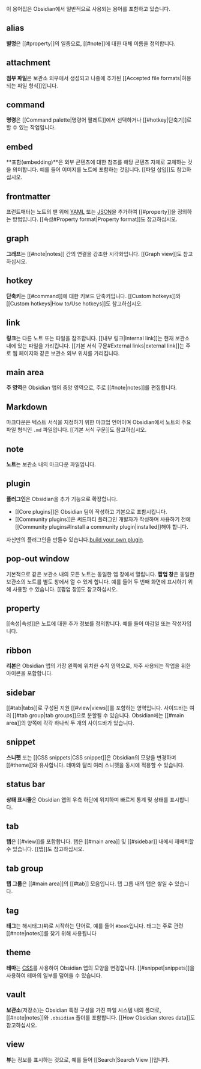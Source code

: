 이 용어집은 Obsidian에서 일반적으로 사용되는 용어를 포함하고 있습니다.

## alias

**별명**은 [[#property]]의 일종으로, [[#note]]에 대한 대체 이름을 정의합니다.

## attachment

**첨부 파일**은 보관소 외부에서 생성되고 나중에 추가된 [[Accepted file formats|혀용되는 파일 형식]]입니다.

## command

**명령**은 [[Command palette|명령어 팔레트]]에서 선택하거나 [[#hotkey|단축기]]로 할 수 있는 작업입니다.

## embed

**포함(embedding)**은 외부 콘텐츠에 대한 참조를 해당 콘텐츠 자체로 교체하는 것을 의미합니다. 예를 들어 이미지를 노트에 포함하는 것입니다. [[파일 삽입]]도 참고하십시오.

## frontmatter

프런트매터는 노트의 맨 위에 [YAML](https://yaml.org/) 또는 [JSON](https://www.json.org/)을 추가하여 [[#property]]을 정의하는 방법입니다. [[속성#Property format|Property format]]도 참고하십시오.

## graph

**그래프**는 [[#note|notes]] 간의 연결을 강조한 시각화입니다. [[Graph view]]도 참고하십시오.

## hotkey

**단축키**는 [[#command]]에 대한 키보드 단축키입니다. [[Custom hotkeys]]와 [[Custom hotkeys|How to/Use hotkeys]]도 참고하십시오.

## link

**링크**는 다른 노트 또는 파일을 참조합니다. [[내부 링크|Internal link]]는 현재 보관소 내에 있는 파일을 가리킵니다. [[기본 서식 구문#External links|external link]]는 주로 웹 페이지와 같은 보관소 외부 위치를 가리킵니다.

## main area

**주 영역**은 Obsidian 앱의 중앙 영역으로, 주로 [[#note|notes]]를 편집합니다.

## Markdown

마크다운은 텍스트 서식을 지정하기 위한 마크업 언어이며 Obsidian에서 노트의 주요 파일 형식인 `.md` 파일입니다. [[기본 서식 구문]]도 참고하십시오.

## note

**노트**는 보관소 내의 마크다운 파일입니다.

## plugin

**플러그인**은 Obsidian을 추가 기능으로 확장합니다.

- [[Core plugins]]은 Obsidian 팀이 작성하고 기본으로 포함시킵니다.
- [[Community plugins]]은 써드파티 플러그인 개발자가 작성하며 사용하기 전에 [[Community plugins#Install a community plugin|installed]]해야 합니다.

자신만의 플러그인을 만들수 있습니다.[build your own plugin](https://docs.obsidian.md/Plugins/Getting+started/Build+a+plugin).

## pop-out window

기본적으로 같은 보관소 내의 모든 노트는 동일한 앱 창에서 열립니다. **팝업 창**은 동일한 보관소의 노트를 별도 창에서 열 수 있게 합니다. 예를 들어 두 번째 화면에 표시하기 위해 사용할 수 있습니다. [[팝업 창]]도 참고하십시오.

## property

[[속성|속성]]은 노트에 대한 추가 정보를 정의합니다. 예를 들어 마감일 또는 작성자입니다.

## ribbon

**리본**은 Obsidian 앱의 가장 왼쪽에 위치한 수직 영역으로, 자주 사용되는 작업을 위한 아이콘을 포함합니다.

## sidebar

 [[#tab|tabs]]로 구성된 지원 [[#view|views]]를 포함하는 영역입니다. 사이드바는 여러 [[#tab group|tab groups]]으로 분할될 수 있습니다. Obsidian에는 [[#main area]]의 양쪽에 각각 하나씩 두 개의 사이드바가 있습니다.

## snippet

**스니펫** 또는 [[CSS snippets|CSS snippet]]은 Obsidian의 모양을 변경하며 [[#theme]]와 유사합니다. 테마와 달리 여러 스니펫을 동시에 적용할 수 있습니다.

## status bar

**상태 표시줄**은 Obsidian 앱의 우측 하단에 위치하며 빠르게 통계 및 상태를 표시합니다.

## tab

**탭**은 [[#view]]를 포함합니다. 탭은 [[#main area]] 및 [[#sidebar]] 내에서 재배치할 수 있습니다. [[탭]]도 참고하십시오.

## tab group

**탭 그룹**은 [[#main area]]의 [[#tab]] 모음입니다. 탭 그룹 내의 탭은 쌓일 수 있습니다.

## tag

**태그**는 해시태그(#)로 시작하는 단어로, 예를 들어 `#book`입니다. 태그는 주로 관련 [[#note|notes]]를 찾기 위해 사용됩니다

## theme

**테마**는 [CSS](https://developer.mozilla.org/en-US/docs/Web/CSS)를 사용하여 Obsidian 앱의 모양을 변경합니다. [[#snippet|snippets]]을 사용하여 테마의 일부를 덮어쓸 수 있습니다.

## vault

**보관소**(저장소)는 Obsidian 특정 구성을 가진 파일 시스템 내의 폴더로, [[#note|notes]]와 `.obsidian` 폴더를 포함합니다. [[How Obsidian stores data]]도 참고하십시오.

## view

**뷰**는 정보를 표시하는 것으로, 예를 들어 [[Search|Search View ]]입니다.

